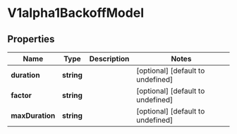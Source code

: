 # V1alpha1BackoffModel

## Properties

Name | Type | Description | Notes
------------ | ------------- | ------------- | -------------
**duration** | **string** |  | [optional] [default to undefined]
**factor** | **string** |  | [optional] [default to undefined]
**maxDuration** | **string** |  | [optional] [default to undefined]



